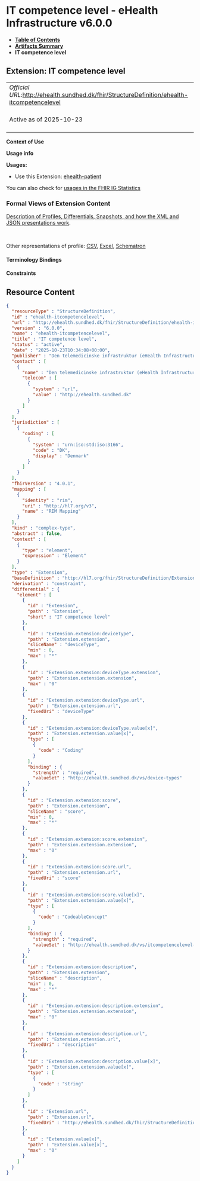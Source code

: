 # IT competence level - eHealth Infrastructure v6.0.0

* [**Table of Contents**](toc.md)
* [**Artifacts Summary**](artifacts.md)
* **IT competence level**

## Extension: IT competence level 

| | |
| :--- | :--- |
| *Official URL*:http://ehealth.sundhed.dk/fhir/StructureDefinition/ehealth-itcompetencelevel | *Version*:6.0.0 |
| Active as of 2025-10-23 | *Computable Name*:ehealth-itcompetencelevel |

**Context of Use**

**Usage info**

**Usages:**

* Use this Extension: [ehealth-patient](StructureDefinition-ehealth-patient.md)

You can also check for [usages in the FHIR IG Statistics](https://packages2.fhir.org/xig/dk.ehealth.sundhed.fhir.ig.core|current/StructureDefinition/ehealth-itcompetencelevel)

### Formal Views of Extension Content

 [Description of Profiles, Differentials, Snapshots, and how the XML and JSON presentations work](http://build.fhir.org/ig/FHIR/ig-guidance/readingIgs.html#structure-definitions). 

 

Other representations of profile: [CSV](StructureDefinition-ehealth-itcompetencelevel.csv), [Excel](StructureDefinition-ehealth-itcompetencelevel.xlsx), [Schematron](StructureDefinition-ehealth-itcompetencelevel.sch) 

#### Terminology Bindings

#### Constraints



## Resource Content

```json
{
  "resourceType" : "StructureDefinition",
  "id" : "ehealth-itcompetencelevel",
  "url" : "http://ehealth.sundhed.dk/fhir/StructureDefinition/ehealth-itcompetencelevel",
  "version" : "6.0.0",
  "name" : "ehealth-itcompetencelevel",
  "title" : "IT competence level",
  "status" : "active",
  "date" : "2025-10-23T10:34:08+00:00",
  "publisher" : "Den telemedicinske infrastruktur (eHealth Infrastructure)",
  "contact" : [
    {
      "name" : "Den telemedicinske infrastruktur (eHealth Infrastructure)",
      "telecom" : [
        {
          "system" : "url",
          "value" : "http://ehealth.sundhed.dk"
        }
      ]
    }
  ],
  "jurisdiction" : [
    {
      "coding" : [
        {
          "system" : "urn:iso:std:iso:3166",
          "code" : "DK",
          "display" : "Denmark"
        }
      ]
    }
  ],
  "fhirVersion" : "4.0.1",
  "mapping" : [
    {
      "identity" : "rim",
      "uri" : "http://hl7.org/v3",
      "name" : "RIM Mapping"
    }
  ],
  "kind" : "complex-type",
  "abstract" : false,
  "context" : [
    {
      "type" : "element",
      "expression" : "Element"
    }
  ],
  "type" : "Extension",
  "baseDefinition" : "http://hl7.org/fhir/StructureDefinition/Extension",
  "derivation" : "constraint",
  "differential" : {
    "element" : [
      {
        "id" : "Extension",
        "path" : "Extension",
        "short" : "IT competence level"
      },
      {
        "id" : "Extension.extension:deviceType",
        "path" : "Extension.extension",
        "sliceName" : "deviceType",
        "min" : 0,
        "max" : "*"
      },
      {
        "id" : "Extension.extension:deviceType.extension",
        "path" : "Extension.extension.extension",
        "max" : "0"
      },
      {
        "id" : "Extension.extension:deviceType.url",
        "path" : "Extension.extension.url",
        "fixedUri" : "deviceType"
      },
      {
        "id" : "Extension.extension:deviceType.value[x]",
        "path" : "Extension.extension.value[x]",
        "type" : [
          {
            "code" : "Coding"
          }
        ],
        "binding" : {
          "strength" : "required",
          "valueSet" : "http://ehealth.sundhed.dk/vs/device-types"
        }
      },
      {
        "id" : "Extension.extension:score",
        "path" : "Extension.extension",
        "sliceName" : "score",
        "min" : 0,
        "max" : "*"
      },
      {
        "id" : "Extension.extension:score.extension",
        "path" : "Extension.extension.extension",
        "max" : "0"
      },
      {
        "id" : "Extension.extension:score.url",
        "path" : "Extension.extension.url",
        "fixedUri" : "score"
      },
      {
        "id" : "Extension.extension:score.value[x]",
        "path" : "Extension.extension.value[x]",
        "type" : [
          {
            "code" : "CodeableConcept"
          }
        ],
        "binding" : {
          "strength" : "required",
          "valueSet" : "http://ehealth.sundhed.dk/vs/itcompetencelevel-codes"
        }
      },
      {
        "id" : "Extension.extension:description",
        "path" : "Extension.extension",
        "sliceName" : "description",
        "min" : 0,
        "max" : "*"
      },
      {
        "id" : "Extension.extension:description.extension",
        "path" : "Extension.extension.extension",
        "max" : "0"
      },
      {
        "id" : "Extension.extension:description.url",
        "path" : "Extension.extension.url",
        "fixedUri" : "description"
      },
      {
        "id" : "Extension.extension:description.value[x]",
        "path" : "Extension.extension.value[x]",
        "type" : [
          {
            "code" : "string"
          }
        ]
      },
      {
        "id" : "Extension.url",
        "path" : "Extension.url",
        "fixedUri" : "http://ehealth.sundhed.dk/fhir/StructureDefinition/ehealth-itcompetencelevel"
      },
      {
        "id" : "Extension.value[x]",
        "path" : "Extension.value[x]",
        "max" : "0"
      }
    ]
  }
}

```
